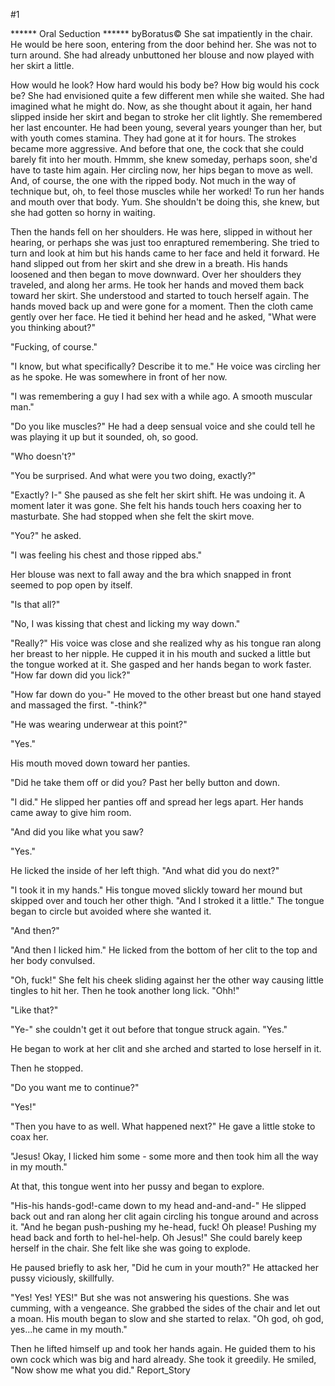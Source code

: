 #1 

 

 ****** Oral Seduction ****** byBoratus© She sat impatiently in the chair. He would be here soon, entering from the door behind her. She was not to turn around. She had already unbuttoned her blouse and now played with her skirt a little. 

 How would he look? How hard would his body be? How big would his cock be? She had envisioned quite a few different men while she waited. She had imagined what he might do. Now, as she thought about it again, her hand slipped inside her skirt and began to stroke her clit lightly. She remembered her last encounter. He had been young, several years younger than her, but with youth comes stamina. They had gone at it for hours. The strokes became more aggressive. And before that one, the cock that she could barely fit into her mouth. Hmmm, she knew someday, perhaps soon, she'd have to taste him again. Her circling now, her hips began to move as well. And, of course, the one with the ripped body. Not much in the way of technique but, oh, to feel those muscles while her worked! To run her hands and mouth over that body. Yum. She shouldn't be doing this, she knew, but she had gotten so horny in waiting. 

 Then the hands fell on her shoulders. He was here, slipped in without her hearing, or perhaps she was just too enraptured remembering. She tried to turn and look at him but his hands came to her face and held it forward. He hand slipped out from her skirt and she drew in a breath. His hands loosened and then began to move downward. Over her shoulders they traveled, and along her arms. He took her hands and moved them back toward her skirt. She understood and started to touch herself again. The hands moved back up and were gone for a moment. Then the cloth came gently over her face. He tied it behind her head and he asked, "What were you thinking about?" 

 "Fucking, of course." 

 "I know, but what specifically? Describe it to me." He voice was circling her as he spoke. He was somewhere in front of her now. 

 "I was remembering a guy I had sex with a while ago. A smooth muscular man." 

 "Do you like muscles?" He had a deep sensual voice and she could tell he was playing it up but it sounded, oh, so good. 

 "Who doesn't?" 

 "You be surprised. And what were you two doing, exactly?" 

 "Exactly? I-" She paused as she felt her skirt shift. He was undoing it. A moment later it was gone. She felt his hands touch hers coaxing her to masturbate. She had stopped when she felt the skirt move. 

 "You?" he asked. 

 "I was feeling his chest and those ripped abs." 

 Her blouse was next to fall away and the bra which snapped in front seemed to pop open by itself. 

 "Is that all?" 

 "No, I was kissing that chest and licking my way down." 

 "Really?" His voice was close and she realized why as his tongue ran along her breast to her nipple. He cupped it in his mouth and sucked a little but the tongue worked at it. She gasped and her hands began to work faster. "How far down did you lick?" 

 "How far down do you-" He moved to the other breast but one hand stayed and massaged the first. "-think?" 

 "He was wearing underwear at this point?" 

 "Yes." 

 His mouth moved down toward her panties. 

 "Did he take them off or did you? Past her belly button and down. 

 "I did." He slipped her panties off and spread her legs apart. Her hands came away to give him room. 

 "And did you like what you saw? 

 "Yes." 

 He licked the inside of her left thigh. "And what did you do next?" 

 "I took it in my hands." His tongue moved slickly toward her mound but skipped over and touch her other thigh. "And I stroked it a little." The tongue began to circle but avoided where she wanted it. 

 "And then?" 

 "And then I licked him." He licked from the bottom of her clit to the top and her body convulsed. 

 "Oh, fuck!" She felt his cheek sliding against her the other way causing little tingles to hit her. Then he took another long lick. "Ohh!" 

 "Like that?" 

 "Ye-" she couldn't get it out before that tongue struck again. "Yes." 

 He began to work at her clit and she arched and started to lose herself in it. 

 Then he stopped. 

 "Do you want me to continue?" 

 "Yes!" 

 "Then you have to as well. What happened next?" He gave a little stoke to coax her. 

 "Jesus! Okay, I licked him some - some more and then took him all the way in my mouth." 

 At that, this tongue went into her pussy and began to explore. 

 "His-his hands-god!-came down to my head and-and-and-" He slipped back out and ran along her clit again circling his tongue around and across it. "And he began push-pushing my he-head, fuck! Oh please! Pushing my head back and forth to hel-hel-help. Oh Jesus!" She could barely keep herself in the chair. She felt like she was going to explode. 

 He paused briefly to ask her, "Did he cum in your mouth?" He attacked her pussy viciously, skillfully. 

 "Yes! Yes! YES!" But she was not answering his questions. She was cumming, with a vengeance. She grabbed the sides of the chair and let out a moan. His mouth began to slow and she started to relax. "Oh god, oh god, yes...he came in my mouth." 

 Then he lifted himself up and took her hands again. He guided them to his own cock which was big and hard already. She took it greedily. He smiled, "Now show me what you did." Report_Story 
